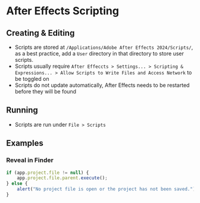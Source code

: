 # After Effects Scripting

## Creating & Editing

- Scripts are stored at `/Applications/Adobe After Effects 2024/Scripts/`, as a best practice, add a `User` directory in that directory to store user scripts.
- Scripts usually require `After Effeccts > Settings... > Scripting & Expressions... > Allow Scripts to Write Files and Access Network` to be toggled on
- Scripts do not update automatically, After Effects needs to be restarted before they will be found

## Running

- Scripts are run under `File > Scripts`

## Examples

### Reveal in Finder

``` javascript
if (app.project.file != null) {
    app.project.file.parent.execute();
} else {
    alert("No project file is open or the project has not been saved.");
}
```
